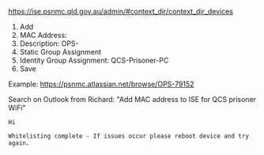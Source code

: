 https://ise.psnmc.qld.gov.au/admin/#context_dir/context_dir_devices

1. Add
2. MAC Address:  
3. Description: OPS-
4. Static Group Assignment 
5. Identity Group Assignment: QCS-Prisoner-PC
6. Save



Example:
https://psnmc.atlassian.net/browse/OPS-79152

Search on Outlook from Richard:
"Add MAC address to ISE for QCS prisoner WiFi"


```
Hi

Whitelisting complete - If issues occur please reboot device and try again. 
```



